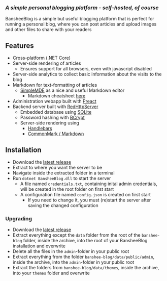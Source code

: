### _A simple personal blogging platform - self-hosted, of course_
BansheeBlog is a simple but useful blogging platform that is perfect for running a personal blog, where you can post articles and upload images and other files to share with your readers

## Features
- Cross-platform (.NET Core)
- Server-side rendering of articles
    - Ensures support for all browsers, even with javascript disabled
- Server-side analytics to collect basic information about the visits to the blog
- Markdown for text-formatting of articles
    - [SimpleMDE](https://github.com/sparksuite/simplemde-markdown-editor) as a nice and useful Markdown editor
        - Markdown cheatsheet [here](https://github.com/adam-p/markdown-here/wiki/Markdown-Cheatsheet)
- Administration webapp built with [Preact](https://github.com/developit/preact)
- Backend server built with [RedHttpServer](https://github.com/rosenbjerg/Red)
    - Embedded database using [SQLite](https://github.com/praeclarum/sqlite-net)
    - Password hashing with [BCrypt](https://github.com/neoKushan/BCrypt.Net-Core)
    - Server-side rendering using
      - [Handlebars](https://github.com/rexm/Handlebars.Net)
      - [CommonMark / Markdown](https://github.com/Knagis/CommonMark.NET/)

## Installation
- Download the [latest release](https://github.com/rosenbjerg/BansheeBlog/releases)
- Extract to where you want the server to be
- Navigate inside the extracted folder in a terminal
- Run `dotnet BansheeBlog.dll` to start the server
  - A file named `credentials.txt`, containing inital admin credentials, will be created in the root folder on first start
  - A configuration file named `config.json` is created on first start
    - If you need to change it, you must (re)start the server after saving the changed configuration
    
### Upgrading
- Download the [latest release](https://github.com/rosenbjerg/BansheeBlog/releases)
- Extract everything except the `data` folder from the root of the `banshee-blog` folder, inside the archive, into the root of your BansheeBlog installation and overwrite
- Delete all the files in the `admin`-folder in your public root
- Extract everything from the folder `banshee-blog/data/public/admin`, inside the archive, into the `admin`-folder in your public root
- Extract the folders from `banshee-blog/data/themes`, inside the archive, into your `themes` folder and overwrite
  

